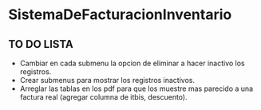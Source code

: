 # SistemaDeFacturacionInventario

## TO DO LISTA
* Cambiar en cada submenu la opcion de eliminar a hacer inactivo los registros.
* Crear submenus para mostrar los registros inactivos.
* Arreglar las tablas en los pdf para que los muestre mas parecido a una factura real (agregar columna de itbis, descuento).
